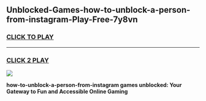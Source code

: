 
## Unblocked-Games-how-to-unblock-a-person-from-instagram-Play-Free-7y8vn
<h3>
<a href="https://premium76.site?title=how-to-unblock-a-person-from-instagram&ref=21A">CLICK TO PLAY</a></h3>
<hr>

<h3>
<a href="https://premium76.site?title=how-to-unblock-a-person-from-instagram&ref=21A">CLICK 2 PLAY</a>
  
</h3>

<a href="https://premium76.site?title=how-to-unblock-a-person-from-instagram&ref=21A"><img src="https://clearcache.store/games.png"></a>


**how-to-unblock-a-person-from-instagram games unblocked: Your Gateway to Fun and Accessible Online Gaming**
